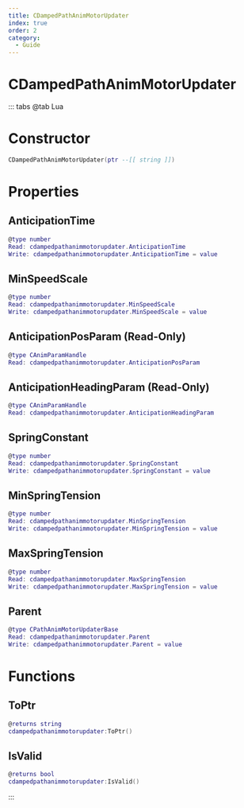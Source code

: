 ```yaml
---
title: CDampedPathAnimMotorUpdater
index: true
order: 2
category:
  - Guide
---
```


# CDampedPathAnimMotorUpdater

::: tabs
@tab Lua
# Constructor
```lua
CDampedPathAnimMotorUpdater(ptr --[[ string ]])
```
# Properties
## AnticipationTime 
```lua
@type number
Read: cdampedpathanimmotorupdater.AnticipationTime
Write: cdampedpathanimmotorupdater.AnticipationTime = value
```
## MinSpeedScale 
```lua
@type number
Read: cdampedpathanimmotorupdater.MinSpeedScale
Write: cdampedpathanimmotorupdater.MinSpeedScale = value
```
## AnticipationPosParam (Read-Only)
```lua
@type CAnimParamHandle
Read: cdampedpathanimmotorupdater.AnticipationPosParam
```
## AnticipationHeadingParam (Read-Only)
```lua
@type CAnimParamHandle
Read: cdampedpathanimmotorupdater.AnticipationHeadingParam
```
## SpringConstant 
```lua
@type number
Read: cdampedpathanimmotorupdater.SpringConstant
Write: cdampedpathanimmotorupdater.SpringConstant = value
```
## MinSpringTension 
```lua
@type number
Read: cdampedpathanimmotorupdater.MinSpringTension
Write: cdampedpathanimmotorupdater.MinSpringTension = value
```
## MaxSpringTension 
```lua
@type number
Read: cdampedpathanimmotorupdater.MaxSpringTension
Write: cdampedpathanimmotorupdater.MaxSpringTension = value
```
## Parent 
```lua
@type CPathAnimMotorUpdaterBase
Read: cdampedpathanimmotorupdater.Parent
Write: cdampedpathanimmotorupdater.Parent = value
```
# Functions
## ToPtr
```lua
@returns string
cdampedpathanimmotorupdater:ToPtr()
```
## IsValid
```lua
@returns bool
cdampedpathanimmotorupdater:IsValid()
```

:::